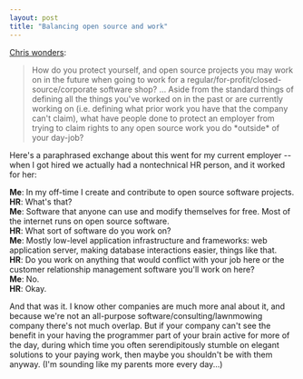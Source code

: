 ```yaml
---
layout: post
title: "Balancing open source and work"
---
```




<a href="http://www.codeintensity.com/2003/03/19.html#a329">Chris wonders</a>:

<blockquote>How do you protect yourself, and open source projects you may work on in the future when going to work for a regular/for-profit/closed-source/corporate software shop? ... Aside from the standard things of defining all the things you've worked on in the past or are currently working on (i.e. defining what prior work you have that the company can't claim), what have people done to protect an employer from trying to claim rights to any open source work you do *outside* of your day-job?</blockquote>

<p>Here's a paraphrased exchange about this went for my current employer -- when I got hired we actually had a nontechnical HR person, and it worked for her:</p>

<p><b>Me</b>: In my off-time I create and contribute to open source software projects.<br>
<b>HR</b>: What's that?<br>
<b>Me</b>: Software that anyone can use and modify themselves for free. Most of the internet runs on open source software.<br>
<b>HR</b>: What sort of software do you work on?<br>
<b>Me</b>: Mostly low-level application infrastructure and frameworks: web application server, making database interactions easier, things like that.<br>
<b>HR</b>: Do you work on anything that would conflict with your job here or the customer relationship management software you'll work on here?<br>
<b>Me</b>: No.<br>
<b>HR</b>: Okay.</p>

<p>And that was it. I know other companies are much more anal about it, and because we're not an all-purpose software/consulting/lawnmowing company there's not much overlap. But if your company can't see the benefit in your having the programmer part of your brain active for more of the day, during which time you often serendipitously stumble on elegant solutions to your paying work, then maybe you shouldn't be with them anyway. (I'm sounding like my parents more every day...)</p>

<p>



